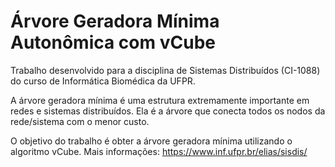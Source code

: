 # Árvore Geradora Mínima Autonômica com vCube

Trabalho desenvolvido para a disciplina de Sistemas Distribuídos (CI-1088) do curso de Informática Biomédica da UFPR.

A árvore geradora mínima é uma estrutura extremamente importante em redes e sistemas distribuídos. Ela é a árvore que conecta todos os nodos da rede/sistema com o menor custo.

O objetivo do trabalho é obter a árvore geradora mínima utilizando o algoritmo vCube. Mais informações: https://www.inf.ufpr.br/elias/sisdis/
